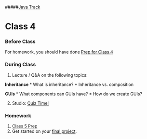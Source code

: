 #####[Java Track](../../)

# Class 4

### Before Class
For homework, you should have done [Prep for Class 4](../class4-prep)

### During Class

1. Lecture / Q&A on the following topics:

  **Inheritance**
	* What is inheritance?
	* Inheritance vs. composition
	
  **GUIs**
	* What components can GUIs have?
	* How do we create GUIs?

2. Studio: [Quiz Time!](../studios/quiz-time)

### Homework
1. [Class 5 Prep](../class5-prep) 
2. Get started on your [final project](../final-project/).

